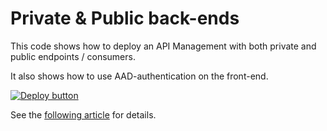 # Private & Public back-ends

This code shows how to deploy an API Management with both private and public endpoints / consumers.

It also shows how to use AAD-authentication on the front-end.

[![Deploy button](http://azuredeploy.net/deploybutton.png)](https://portal.azure.com/#create/Microsoft.Template/uri/https%3A%2F%2Fraw.githubusercontent.com%2Fvplauzon%2Fapi-management%2Fmaster%2Fprivate-public%2Fdeploy.json)

See the [following article](TODO) for details.
